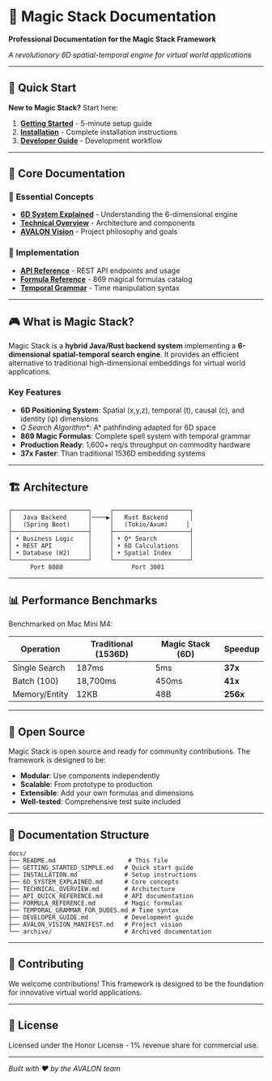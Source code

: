 # 🔮 Magic Stack Documentation

**Professional Documentation for the Magic Stack Framework**

*A revolutionary 6D spatial-temporal engine for virtual world applications*

---

## 🚀 Quick Start

**New to Magic Stack?** Start here:

1. **[Getting Started](GETTING_STARTED_SIMPLE.md)** - 5-minute setup guide
2. **[Installation](INSTALLATION.md)** - Complete installation instructions  
3. **[Developer Guide](DEVELOPER_GUIDE.md)** - Development workflow

---

## 📖 Core Documentation

### 🎯 **Essential Concepts**
- **[6D System Explained](6D_SYSTEM_EXPLAINED.md)** - Understanding the 6-dimensional engine
- **[Technical Overview](TECHNICAL_OVERVIEW.md)** - Architecture and components
- **[AVALON Vision](AVALON_VISION_MANIFEST.md)** - Project philosophy and goals

### 🔧 **Implementation**
- **[API Reference](API_QUICK_REFERENCE.md)** - REST API endpoints and usage
- **[Formula Reference](FORMULA_REFERENCE.md)** - 869 magical formulas catalog
- **[Temporal Grammar](TEMPORAL_GRAMMAR_FOR_DUDES.md)** - Time manipulation syntax

---

## 🎮 What is Magic Stack?

Magic Stack is a **hybrid Java/Rust backend system** implementing a **6-dimensional spatial-temporal search engine**. It provides an efficient alternative to traditional high-dimensional embeddings for virtual world applications.

### Key Features

- **6D Positioning System**: Spatial (x,y,z), temporal (t), causal (c), and identity (ψ) dimensions
- **Q* Search Algorithm**: A* pathfinding adapted for 6D space
- **869 Magic Formulas**: Complete spell system with temporal grammar
- **Production Ready**: 1,600+ req/s throughput on commodity hardware
- **37x Faster**: Than traditional 1536D embedding systems

---

## 🏗️ Architecture

```
┌─────────────────────┐     ┌─────────────────────┐
│   Java Backend      │────▶│   Rust Backend      │
│   (Spring Boot)     │     │   (Tokio/Axum)     │
├─────────────────────┤     ├─────────────────────┤
│ • Business Logic    │     │ • Q* Search         │
│ • REST API          │     │ • 6D Calculations   │
│ • Database (H2)     │     │ • Spatial Index     │
└─────────────────────┘     └─────────────────────┘
      Port 8080                   Port 3001
```

---

## 📊 Performance Benchmarks

Benchmarked on Mac Mini M4:

| Operation | Traditional (1536D) | Magic Stack (6D) | Speedup |
|-----------|---------------------|------------------|---------|
| Single Search | 187ms | 5ms | **37x** |
| Batch (100) | 18,700ms | 450ms | **41x** |
| Memory/Entity | 12KB | 48B | **256x** |

---

## 🌟 Open Source

Magic Stack is open source and ready for community contributions. The framework is designed to be:

- **Modular**: Use components independently
- **Scalable**: From prototype to production
- **Extensible**: Add your own formulas and dimensions
- **Well-tested**: Comprehensive test suite included

---

## 📂 Documentation Structure

```
docs/
├── README.md                    # This file
├── GETTING_STARTED_SIMPLE.md   # Quick start guide
├── INSTALLATION.md             # Setup instructions
├── 6D_SYSTEM_EXPLAINED.md      # Core concepts
├── TECHNICAL_OVERVIEW.md       # Architecture
├── API_QUICK_REFERENCE.md      # API documentation
├── FORMULA_REFERENCE.md        # Magic formulas
├── TEMPORAL_GRAMMAR_FOR_DUDES.md # Time syntax
├── DEVELOPER_GUIDE.md          # Development guide
├── AVALON_VISION_MANIFEST.md   # Project vision
└── archive/                    # Archived documentation
```

---

## 🤝 Contributing

We welcome contributions! This framework is designed to be the foundation for innovative virtual world applications.

---

## 📜 License

Licensed under the Honor License - 1% revenue share for commercial use.

---

*Built with ❤️ by the AVALON team*